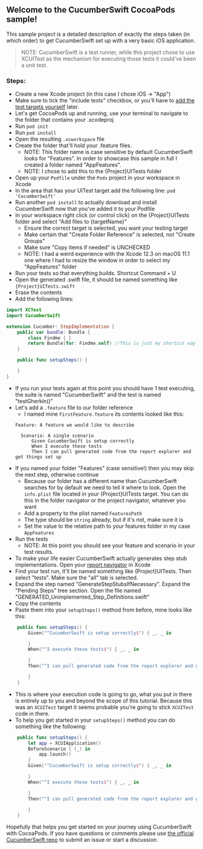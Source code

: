 ## Welcome to the CucumberSwift CocoaPods sample!
This sample project is a detailed description of exactly the steps taken (in which order) to get CucumberSwift set up with a very basic iOS application. 

> NOTE: CucumberSwift is a test runner, while this project chose to use XCUITest as the mechanism for executing those tests it could've been a unit test.

### Steps:
- Create a new Xcode project (in this case I chose iOS -> "App")
- Make sure to tick the "include tests" checkbox, or you'll have to [add the test targets yourself](https://developer.apple.com/library/archive/documentation/ToolsLanguages/Conceptual/Xcode_Overview/WorkingwithTargets.html) later. 
- Let's get CocoaPods up and running, use your terminal to navigate to the folder that contains your .xcodeproj
- Run `pod init`
- Run `pod install`
- Open the resulting `.xcworkspace` file
- Create the folder that'll hold your .feature files. 
  - NOTE: This folder name is case sensitive by default CucumberSwift looks for "Features". In order to showcase this sample in full I created a folder named "AppFeatures". 
  - NOTE: I chose to add this to the {Project}UITests folder
- Open up your `Podfile` under the `Pods` project in your workspace in Xcode
- In the area that has your UITest target add the following line: `pod 'CucumberSwift'`
- Run another `pod install` to actually download and install CucumberSwift now that you've added it to your Podfile
- In your workspace right click (or control click) on the {Project}UITests folder and select "Add files to {targetName}"
  - Ensure the correct target is selected, you want your testing target
  - Make certain that "Create Folder Reference" is selected, not "Create Groups"
  - Make sure "Copy items if needed" is UNCHECKED
  - NOTE: I had a weird experience with the Xcode 12.3 on macOS 11.1 one where I had to resize the window in order to select my "AppFeatures" folder
- Run your tests so that everything builds. Shortcut Command + U
- Open the generated .swift file, it should be named something like `{Project}UITests.swift`
- Erase the contents
- Add the following lines:
```swift
import XCTest
import CucumberSwift

extension Cucumber: StepImplementation {
    public var bundle: Bundle {
        class Findme { }
        return Bundle(for: Findme.self) //This is just my shortcut way of identifying the test bundle, you do you. This bundle needs to contain the folder reference we added
    }

    public func setupSteps() {

    }
}
```
- If you run your tests again at this point you should have 1 test executing, the suite is named "CucumberSwift" and the test is named "testGherkin()"
- Let's add a `.feature` file to our folder reference
  - I named mine `FirstFeature.feature` its contents looked like this:
  ```gherkin
  Feature: A feature we would like to describe

    Scenario: A single scenario
        Given CucumberSwift is setup correctly
        When I execute these tests
        Then I can pull generated code from the report explorer and get things set up
  ```
- If you named your folder "Features" (case sensitive!) then you may skip the next step, otherwise continue
  - Because our folder has a different name than CucumberSwift searches for by default we need to tell it where to look. Open the `info.plist` file located in your {Project}UITests target. You can do this in the folder navigator or the project navigator, whatever you want
  - Add a property to the plist named `FeaturesPath`
  - The type should be `string` already, but if it's not, make sure it is
  - Set the value to the relative path to your features folder in my case `AppFeatures`
- Run the tests
  - NOTE: At this point you should see your feature and scenario in your test results.
- To make your life easier CucumberSwift actually generates step stub implementations. Open your [report navigator](https://developer.apple.com/library/archive/documentation/IDEs/Conceptual/xcode_guide-continuous_integration/view_integration_results.html) in Xcode
- Find your test run, it'll be named something like {Project}UITests. Then select "tests". Make sure the "all" tab is selected. 
- Expand the step named "GenerateStepStubsIfNecessary". Expand the "Pending Steps" tree section. Open the file named "GENERATED_Unimplemented_Step_Definitions.swift"
- Copy the contents
- Paste them into your `setupSteps()` method from before, mine looks like this:
```swift
    public func setupSteps() {
        Given("^CucumberSwift is setup correctly$") { _, _ in

        }
        When("^I execute these tests$") { _, _ in

        }
        Then("^I can pull generated code from the report explorer and get things set up$") { _, _ in

        }
    }
```
- This is where your execution code is going to go, what you put in there is entirely up to you and beyond the scope of this tutorial. Because this was an `XCUITest` target it seems probable you're going to stick `XCUITest` code in there.
- To help you get started in your `setupSteps()` method you can do something like the following:
```swift
    public func setupSteps() {
        let app = XCUIApplication()
        BeforeScenario { (_) in
            app.launch()
        }
        Given("^CucumberSwift is setup correctly$") { _, _ in

        }
        When("^I execute these tests$") { _, _ in

        }
        Then("^I can pull generated code from the report explorer and get things set up$") { _, _ in

        }
    }
```

Hopefully that helps you get started on your journey using CucumberSwift with CocoaPods. If you have questions or comments please use [the official CucumberSwift repo](https://github.com/Tyler-Keith-Thompson/CucumberSwift) to submit an issue or start a discussion.